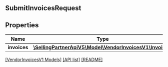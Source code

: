 ## SubmitInvoicesRequest

## Properties

Name | Type | Description | Notes
------------ | ------------- | ------------- | -------------
**invoices** | [**\SellingPartnerApiV5\Model\VendorInvoicesV1\Invoice[]**](Invoice.md) |  | [optional]

[[VendorInvoicesV1 Models]](../) [[API list]](../../Api) [[README]](../../../README.md)
